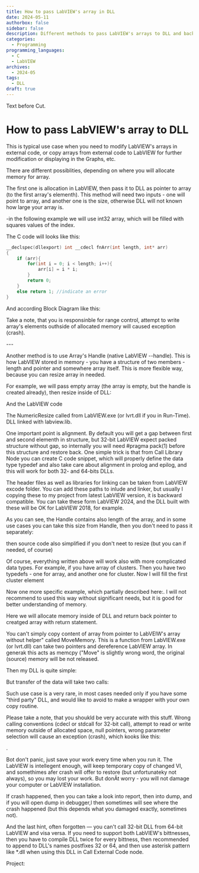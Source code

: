 ```yaml
---
title: How to pass LabVIEW's array in DLL
date: 2024-05-11
authorbox: false
sidebar: false
description: Different methods to pass LabVIEW's arrays to DLL and back
categories:
  - Programming
programming_languages:
  - C
  - LabVIEW
archives:
  - 2024-05
tags:
  - DLL
draft: true
---
```

Text before Cut.
<!--more-->

# How to pass LabVIEW's array to DLL

This is typical use case when you need to modify LabVIEW's arrays in external code, or copy arrays from external code to LabVIEW for further modification or displaying in the Graphs, etc.

There are different possiblities, depending on where you will allocate memory for array.

The first one is allocation in LabVIEW, then pass it to DLL as pointer to array (to the first array's elementh). This method will need two inputs - one will point to array, and another one is the size, otherwise DLL will not known how large your array is.

-in the following example we will use int32 array, which will be filled with squares values of the index.

The  C code will looks like this:

```c
__declspec(dllexport) int __cdecl fnArr(int length, int* arr)
{
	if (arr){
		for(int i = 0; i < length; i++){
			arr[i] = i * i;
		}
		return 0;
	}
	else return 1; //indicate an error
}
```

And according Block Diagram like this:



Take a note, that you is responsinble for range control, attempt to write array's elements outhside of allocated memory will caused exception (crash).

\---

Another method is to use Array's Handle (native LabVIEW --handle). This is how LabVIEW stored in memory - you have a structure of two members - length and pointer and somewhere array itself. This is more flexible way, because you can resize array in needed.

For example, we will pass empty array (the array is empty, but the handle is created already), then resize inside of DLL:





And the LabVIEW code



The NumericResize called from LabVIEW.exe (or lvrt.dll if you in Run-Time). DLL linked with labview.lib.

One important point is alignment. By default you will get a gap between first and second elementh in structure, but 32-bit LabVIEW expect packed structure without gap, so internally you will need #pragma pack(1) before this structure and restore back. One simple trick is that from Call Library Node you can create C code snippet, which will properly define the data type typedef and also take care about alignment in prolog and epilog, and this will work for both 32- and 64-bits DLLs.

The header files as well as libraries for linking can be taken from LabVIEW excode folder. You can add these paths to inlude and linker, but usually I copying these to my project from latest LabVIEW version, it is backward compatible. You can take these form LabVIEW 2024, and the DLL built with these will be OK for LabVIEW 2018, for example.

As you can see, the Handle contains also length of the array, and in some use cases you can take this size from Handle, then you don't need to pass it separately:



then source code also simplified if you don't neet to resize (but you can if needed, of course)



Of course, everything written above will work also with more complicated data types. For example, if you have array of clusters. Then you have two typedefs - one for array, and another one for cluster. Now I will fill the first cluster element



Now one more specific example, which partially described here:. I will not recommend to used this way without significant needs, but it is good for better understanding of memory.

Here we will allocate memory inside of DLL and return back pointer to creatged array with return statement.

You can't simply copy content of array from pointer to LabVEIW's array without helper" called MoveMemory. This is a function from LabVIEW.exe (or lvrt.dll) can take two pointers and dereference LabVIEW array. In generak this acts as memcpy ("Move" is slightly wrong word, the original (source) memory will be not released.

Then my DLL is quite simple:



But transfer of the data will take two calls:



Such use case is a very rare, in most cases needed only if you have some "third party" DLL, and would like to avoid to make a wrapper with your own copy routine.

Please take a note, that you shoukld be very accurate with this stuff. Wrong calling conventions (cdecl or stdcall for 32-bit call), attempt to read or write memory outside of allocated space, null pointers, wrong parameter selection will cause an exception (crash), which kooks like this:

.

Bot don't panic, just save your work every time when you run it. The LabVIEW is intellegent enough, will keep temporary copy of changed VI, and somethimes afer crash will offer to restore (but unfortunateky not always), so you may lost your work. But donÄt worry - you will not damage your computer or LabVIEW installation.

If crash happened, then you can take a look into report, then into dump, and if you will open dump in  debugger,l then sometimes will see where the crash happened (but this depends what you damaged exactly, sometimes not).

And the last hint, often forgotten — you can't call 32-bit DLL from 64-bit LabVIEW and visa versa. If you need to support both LabVIEW's bittnesses, then you have to compile DLL twice for every bittness, then recommended to append to DLL's names postfixes 32 or 64, and then use asterisk pattern like *.dll  when using this DLL in Call External Code node.

Project:

